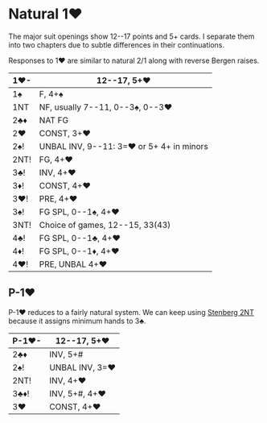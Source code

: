# Natural 1♥

The major suit openings show 12--17 points and 5+ cards.  I separate them into
two chapters due to subtle differences in their continuations.

Responses to 1♥ are similar to natural 2/1 along with reverse Bergen raises.

| 1♥-  | 12--17, 5+♥ |
|------|-------------|
| 1♠   | F, 4+♠
| 1NT  | NF, usually 7--11, 0--3♠, 0--3♥
| 2♣♦  | NAT FG
| 2♥   | CONST, 3+♥
| 2♠!  | UNBAL INV, 9--11: 3=♥ or 5+ 4+ in minors
| 2NT! | FG, 4+♥
| 3♣!  | INV, 4+♥
| 3♦!  | CONST, 4+♥
| 3♥!  | PRE, 4+♥
| 3♠!  | FG SPL, 0--1♠, 4+♥
| 3NT! | Choice of games, 12--15, 33(43)
| 4♣!  | FG SPL, 0--1♣, 4+♥
| 4♦!  | FG SPL, 0--1♦, 4+♥
| 4♥!  | PRE, UNBAL 4+♥

## P-1♥

P-1♥ reduces to a fairly natural system.  We can keep using [Stenberg
2NT](1H/2NT.md) because it assigns minimum hands to 3♣.

| P-1♥- | 12--17, 5+♥ |
|-------|-------------|
| 2♣♦   | INV, 5+#
| 2♠!   | UNBAL INV, 3=♥
| 2NT!  | INV, 4+♥
| 3♣♦!  | INV, 5+#, 4+♥
| 3♥    | CONST, 4+♥